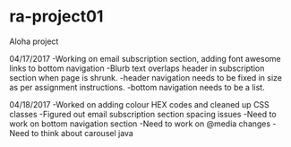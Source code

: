 # ra-project01
Aloha project



04/17/2017 
-Working on email subscription section, adding font awesome links to bottom navigation
-Blurb text overlaps header in subscription section when page is shrunk.
-header navigation needs to be fixed in size as per assignment instructions.
-bottom navigation needs to be a list.

04/18/2017 
-Worked on adding colour HEX codes and cleaned up CSS classes
-Figured out email subscription section spacing issues
-Need to work on bottom navigation section
-Need to work on @media changes
-Need to think about carousel java

